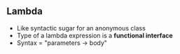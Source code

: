 ## Lambda
* Like syntactic sugar for an anonymous class
* Type of a lambda expression is a __functional interface__
* Syntax = "parameters -> body"
